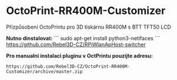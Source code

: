 # OctoPrint-RR400M-Customizer
Přizpůsobení OctoPrintu pro 3D tiskárnu RR400M s BTT TFT50 LCD

**Nutno dinstalovat:**
´´´
sudo apt-get install python3-netifaces
´´´
https://github.com/Rebel3D-CZ/RPiWlanApHost-switcher


**Pro manualni instalaci pluginu v OctPrintu pouzijte adresu:**
```
https://github.com/Rebel3D-CZ/OctoPrint-RR400M-Customizer/archive/master.zip
```

